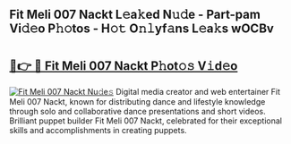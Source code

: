 ## Fit Meli 007 Nackt L𝚎a𝚔ed N𝚞𝚍e - Part-pam Vi𝚍𝚎o P𝚑𝚘tos - H𝚘𝚝 O𝚗𝚕yf𝚊ns L𝚎a𝚔s wOCBv

# <h2><a href="http://kf07on.oniu.top/?m=Fit+Meli+007+Nackt">🔗👉 🔴 Fit Meli 007 Nackt P𝚑ot𝚘𝚜 V𝚒d𝚎o</a></h2>

[![Fit Meli 007 Nackt Nu𝚍e𝚜](https://i.imgur.com/0qMVB7G.gif)](http://kf07on.oniu.top/?m=Fit+Meli+007+Nackt)
Digital media creator and web entertainer Fit Meli 007 Nackt, known for distributing dance and lifestyle knowledge through solo and collaborative dance presentations and short videos. Brilliant puppet builder Fit Meli 007 Nackt, celebrated for their exceptional skills and accomplishments in creating puppets.  
